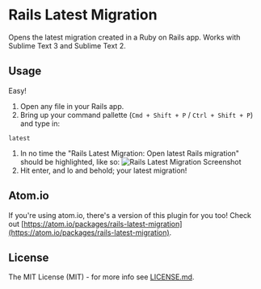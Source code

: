 # Rails Latest Migration

Opens the latest migration created in a Ruby on Rails app. Works with Sublime Text 3 and Sublime Text 2.

## Usage

Easy!

1. Open any file in your Rails app.
1. Bring up your command pallette (`Cmd + Shift + P` / `Ctrl + Shift + P`) and type in:
  ```
  latest
  ```
1. In no time the "Rails Latest Migration: Open latest Rails migration" should be highlighted, like so:
![Rails Latest Migration Screenshot](https://github.com/alexpls/Rails-Latest-Migration/raw/gh-pages/screenshots/screenshot_1.png)
1. Hit enter, and lo and behold; your latest migration!

## Atom.io
If you're using atom.io, there's a version of this plugin for you too! Check out  [https://atom.io/packages/rails-latest-migration](https://atom.io/packages/rails-latest-migration).

## License
The MIT License (MIT) - for more info see [LICENSE.md](https://github.com/alexpls/Rails-Latest-Migration/blob/master/LICENSE.md).
